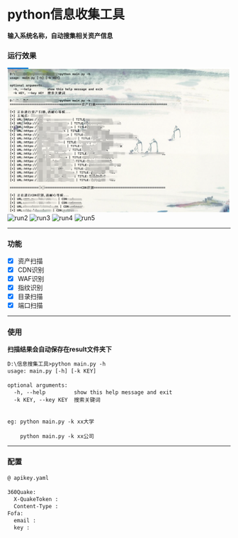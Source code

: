 # python信息收集工具
**输入系统名称，自动搜集相关资产信息**

### 运行效果
![run1](img/run1.png)
![run2](img/run2png)
![run3](img/run3png)
![run4](img/run4png)
![run5](img/run5png)

---
### 功能
- [x] 资产扫描
- [x] CDN识别
- [x] WAF识别
- [x] 指纹识别
- [x] 目录扫描
- [x] 端口扫描

---
### 使用

**扫描结果会自动保存在result文件夹下**
```
D:\信息搜集工具>python main.py -h
usage: main.py [-h] [-k KEY]

optional arguments:
  -h, --help         show this help message and exit
  -k KEY, --key KEY  搜索关键词
  
  
eg: python main.py -k xx大学 
    
    python main.py -k xx公司

```

---
### 配置

```
@ apikey.yaml

360Quake:
  X-QuakeToken : 
  Content-Type : 
Fofa:
  email : 
  key : 
```

